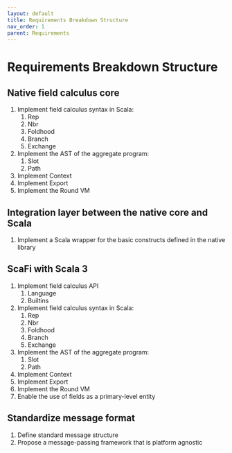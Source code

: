 ```yaml
---
layout: default
title: Requirements Breakdown Structure
nav_order: 1
parent: Requirements
---
```


# Requirements Breakdown Structure

## Native field calculus core

1. Implement field calculus syntax in Scala:
    1. Rep
    2. Nbr
    3. Foldhood
    4. Branch
    5. Exchange
2. Implement the AST of the aggregate program:
   1. Slot
   2. Path
3. Implement Context
4. Implement Export
5. Implement the Round VM

## Integration layer between the native core and Scala

1. Implement a Scala wrapper for the basic constructs defined in the native library

## ScaFi with Scala 3

1. Implement field calculus API
   1. Language
   2. Builtins
2. Implement field calculus syntax in Scala:
    1. Rep
    2. Nbr
    3. Foldhood
    4. Branch
    5. Exchange
3. Implement the AST of the aggregate program:
   1. Slot
   2. Path
4. Implement Context
5. Implement Export
6. Implement the Round VM
7. Enable the use of fields as a primary-level entity

## Standardize message format

1. Define standard message structure
2. Propose a message-passing framework that is platform agnostic
